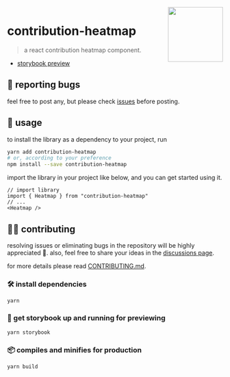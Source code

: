 <img src="https://knowscount-1304485449.cos.ap-shanghai.myqcloud.com/assets/React%20App%20Screenshot.svg" align="right" width="128" height="128" />

# contribution-heatmap

> a react contribution heatmap component.

-   [storybook preview](https://contribution-heatmap.vercel.app/)

## 📌 reporting bugs

feel free to post any, but please check [issues](https://github.com/KnowsCount/contribution-heatmap/issues) before posting.

## 🤤 usage

to install the library as a dependency to your project, run

```bash
yarn add contribution-heatmap
# or, according to your preference
npm install --save contribution-heatmap
```

import the library in your project like below, and you can get started using it.

<!-- prettier-ignore-start -->

```tsx
// import library
import { Heatmap } from "contribution-heatmap"
// ...
<Heatmap />
```

<!--prettier-ignore-end -->

## 🙋‍♂️ contributing

resolving issues or eliminating bugs in the repository will be highly appreciated 🎉. also, feel free to share your ideas in the [discussions page](https://github.com/KnowsCount/contribution-heatmap/discussions).

for more details please read [CONTRIBUTING.md](./CONTRIBUTING.md).

### 🛠 install dependencies

```
yarn
```

### 🔨 get storybook up and running for previewing

```
yarn storybook
```

### 📦 compiles and minifies for production

```
yarn build
```

